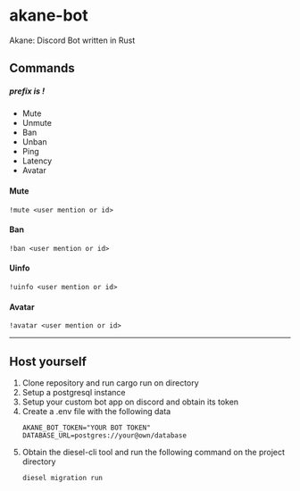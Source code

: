 # akane-bot
Akane: Discord Bot written in Rust

## Commands
##### prefix is !
+ Mute
+ Unmute
+ Ban
+ Unban
+ Ping
+ Latency
+ Avatar

#### Mute
`!mute <user mention or id>`

#### Ban
`!ban <user mention or id>`

#### Uinfo 
`!uinfo <user mention or id>`

#### Avatar 
`!avatar <user mention or id>`
___
## Host yourself
1. Clone repository and run cargo run on directory
1. Setup a postgresql instance
2. Setup your custom bot app on discord and obtain its token
3. Create a .env file with the following data
	```
	AKANE_BOT_TOKEN="YOUR BOT TOKEN"
	DATABASE_URL=postgres://your@own/database
	```
1. Obtain the diesel-cli tool and run the following command on the project directory
	```
	diesel migration run
	```
